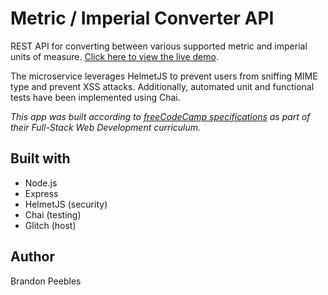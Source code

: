 # Metric / Imperial Converter API
REST API for converting between various supported metric and imperial units of measure. [Click here to view the live demo](https://spectacular-nickel-ash.glitch.me).

The microservice leverages HelmetJS to prevent users from sniffing MIME type and prevent XSS attacks. Additionally, automated unit and functional tests have been implemented using Chai.

_This app was built according to [freeCodeCamp specifications](https://www.freecodecamp.org/learn/quality-assurance/quality-assurance-projects/metric-imperial-converter) as part of their Full-Stack Web Development curriculum._

## Built with
* Node.js
* Express
* HelmetJS (security)
* Chai (testing)
* Glitch (host)

## Author
Brandon Peebles

